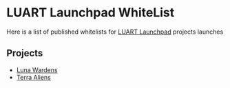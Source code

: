 # LUART Launchpad WhiteList

Here is a list of published whitelists for [LUART Launchpad](https://launchpad.luart.io/) projects launches

## Projects

* [Luna Wardens](project/Luna_Wardens)
* [Terra Aliens](project/Terra_Aliens)


